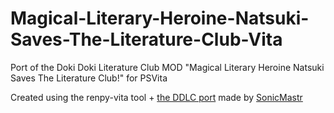 # Magical-Literary-Heroine-Natsuki-Saves-The-Literature-Club-Vita
Port of the Doki Doki Literature Club MOD "Magical Literary Heroine Natsuki Saves The Literature Club!" for PSVita

Created using the renpy-vita tool + [the DDLC port](https://github.com/SonicMastr/Doki-Doki-Literature-Club-Vita) made by [SonicMastr](https://github.com/SonicMastr)

